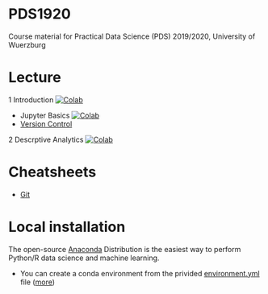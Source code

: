 # PDS1920
Course material for Practical Data Science (PDS) 2019/2020, University of Wuerzburg

# Lecture
1 Introduction [![Colab](https://colab.research.google.com/assets/colab-badge.svg)](https://colab.research.google.com/github/matjesg/PDS1920/blob/master/Lecture/01_Introduction.ipynb)
  - Jupyter Basics [![Colab](https://colab.research.google.com/assets/colab-badge.svg)](https://colab.research.google.com/github/matjesg/PDS1920/blob/master/Lecture/01_Jupyter.ipynb)
  - [Version Control](https://github.com/matjesg/PDS1920/raw/master/Lecture/01_Version%20Control.pdf)

2 Descrptive Analytics [![Colab](https://colab.research.google.com/assets/colab-badge.svg)](https://colab.research.google.com/github/matjesg/PDS1920/blob/master/Lecture/02_Descriptive_Analytics.ipynb)

# Cheatsheets

- [Git](https://github.com/matjesg/PDS1920/raw/master/cheatsheets/git.pdf)

# Local installation

The open-source [Anaconda](https://www.anaconda.com/distribution/) Distribution is the easiest way to perform Python/R data science and machine learning. 
- You can create a conda environment from the privided [environment.yml](https://raw.githubusercontent.com/wi3jmu/PDS1920/master/environment.yml) file ([more](https://docs.conda.io/projects/conda/en/latest/user-guide/tasks/manage-environments.html#creating-an-environment-from-an-environment-yml-file))
